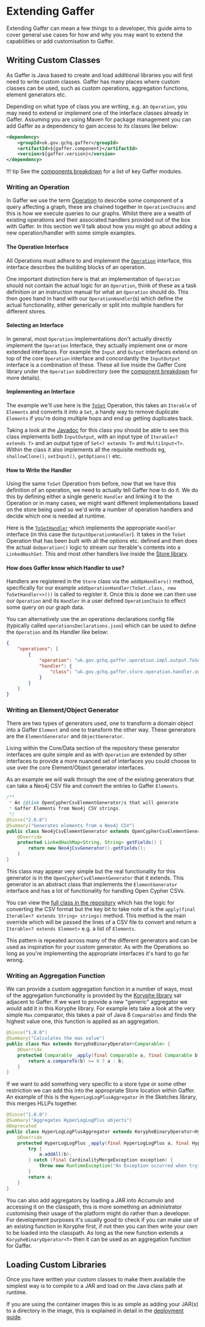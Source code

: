 # Extending Gaffer

Extending Gaffer can mean a few things to a developer, this guide aims to cover
general use cases for how and why you may want to extend the capabilities or add
customisation to Gaffer.

## Writing Custom Classes

As Gaffer is Java based to create and load additional libraries you will first
need to write custom classes. Gaffer has many places where custom classes
can be used, such as custom operations, aggregation functions, element
generators etc.

Depending on what type of class you are writing, e.g. an `Operation`, you may
need to extend or implement one of the interface classes already in Gaffer.
Assuming you are using Maven for package management you can add Gaffer as
a dependency to gain access to its classes like below:

```xml
<dependency>
    <groupId>uk.gov.gchq.gaffer</groupId>
    <artifactId>${gaffer.component}</artifactId>
    <version>${gaffer.version}</version>
</dependency>
```

!!! tip
    See the [components breakdown](./project-structure/components/components.md)
    for a list of key Gaffer modules.

### Writing an Operation

In Gaffer we use the term [Operation](./project-structure/components/operation.md)
to describe some component of a query affecting a graph, these are
chained together in `OperationChains` and this is how we execute
queries to our graphs. Whilst there are a wealth of existing
operations and their associated handlers provided out of the box with
Gaffer. In this section we'll talk about how you might go about adding a new
operation/handler with some simple examples.

#### The Operation Interface

All Operations must adhere to and implement the [`Operation`](https://gchq.github.io/Gaffer/uk/gov/gchq/gaffer/operation/Operation.html)
interface, this interface describes the building blocks of an operation.

One important distinction here is that an implementation of `Operation` should not
contain the actual logic for an `Operation`, think of these as a task definition
or an instruction manual for what an `Operation` should do. This then goes hand in
hand with our `OperationHandler`(s) which define the actual functionality,
either generically or split into multiple handlers for different stores.

#### Selecting an Interface

In general, most `Operation` implementations don't actually directly implement the
`Operation` Interface, they actually implement one or more extended interfaces.
For example the `Input` and `Output` interfaces extend on top of the core `Operation`
interface and concordantly the `InputOutput` interface is a combination of these.
These all live inside the Gaffer Core library under the `Operation` subdirectory
(see the [component breakdown](./project-structure/components/operation.md) for
more details).

#### Implementing an Interface

The example we'll use here is the
[`ToSet`](https://gchq.github.io/Gaffer/uk/gov/gchq/gaffer/operation/impl/output/ToSet.html)
Operation, this takes an `Iterable` of `Elements` and converts it into a
`Set`, a handy way to remove duplicate `Elements` if you're doing multiple hops
and end up getting duplicates back.

Taking a look at the [Javadoc](https://gchq.github.io/Gaffer/uk/gov/gchq/gaffer/operation/impl/output/ToSet.html)
for this class you should be able to see this class implements both
`InputOutput`, with an input type of `Iterable<? extends T>` and an output type
of `Set<? extends T>` and `MultiInput<T>`. Within the class it also implements
all the requisite methods eg, `shallowClone()`, `setInput()`, `getOptions()`
etc.

#### How to Write the Handler

Using the same `ToSet` Operation from before, now that we have this definition
of an operation, we need to actually tell Gaffer how to do it. We do this by
defining either a single generic `Handler` and linking it to the Operation or in
many cases, we might want different implementations based on the store being used
so we'd write a number of operation handlers and decide which one is needed at
runtime.

Here is the [`ToSetHandler`](https://gchq.github.io/Gaffer/uk/gov/gchq/gaffer/store/operation/handler/output/ToSetHandler.html)
which implements the appropriate `Handler` interface (in this case the
`OutputOperationHandler`). It takes in the `ToSet` Operation that has been built
with all the options etc. defined and then does the actual `doOperation()` logic to
stream our Iterable's contents into a `LinkedHashSet`. This and most other
handlers live inside the [Store library](./project-structure/components/store.md).

#### How does Gaffer know which Handler to use?

Handlers are registered in the `Store` class via the `addOpHandlers()` method,
specifically for our example  `addOperationHandler(ToSet.class, new
ToSetHandler<>())` is called to register it. Once this is done we can then
use our `Operation` and its `Handler` in a user defined `OperationChain` to effect
some query on our graph data.

You can alternatively use the an operations declarations config file (typically
called `operationsDeclarations.json`) which can be used to define the
`Operation` and its Handler like below:

```json
{
    "operations": [
        {
            "operation": "uk.gov.gchq.gaffer.operation.impl.output.ToSet",
            "handler": {
                "class": "uk.gov.gchq.gaffer.store.operation.handler.output.ToSetHandler"
            }
        }
    ]
}
```

### Writing an Element/Object Generator

There are two types of generators used, one to transform a domain object into a
Gaffer `Element` and one to transform the other way. These generators are the
`ElementGenerator` and `ObjectGenerator`.

Living within the Core/Data section of the repository these generator interfaces
are quite simple and as with `Operation` are extended by other interfaces to
provide a more nuanced set of interfaces you could choose to use over the core
Element/Object generator interfaces.

As an example we will walk through the one of the existing generators that can
take a Neo4j CSV file and convert the entries to Gaffer `Elements`.

```java
/**
 * An {@link OpenCypherCsvElementGenerator}s that will generate
 * Gaffer Elements from Neo4j CSV strings.
 */
@Since("2.0.0")
@Summary("Generates elements from a Neo4j CSV")
public class Neo4jCsvElementGenerator extends OpenCypherCsvElementGenerator {
    @Override
    protected LinkedHashMap<String, String> getFields() {
        return new Neo4jCsvGenerator().getFields();
    }
}
```

This class may appear very simple but the real functionality for this generator
is in the `OpenCypherCsvElementGenerator` that it extends. This generator is an
abstract class that implements the `ElementGenerator` interface and has a lot of
functionality for handling Open Cypher CSVs.

You can view the [full class in the repository](https://github.com/gchq/Gaffer/blob/develop/core/data/src/main/java/uk/gov/gchq/gaffer/data/generator/OpenCypherCsvElementGenerator.java)
which has the logic for converting the CSV format but the key bit to take note
of is the `apply(final Iterable<? extends String> strings)` method. This method
is the main override which will be passed the lines of a CSV file to convert and
return a `Iterable<? extends Element>` e.g. a list of `Elements`.

This pattern is repeated across many of the different generators and can be used
as inspiration for your custom generator. As with the Operations so long as
you're implementing the appropriate interfaces it's hard to go far wrong.

### Writing an Aggregation Function

We can provide a custom aggregation function in a number of ways, most of the
aggregation functionality is provided by the [Koryphe library](https://github.com/gchq/koryphe)
sat adjacent to Gaffer. If we want to provide a new "generic" aggregator we
would add it in this Koryphe library. For example lets take a look at the very
simple `Max` comparator, this takes a pair of Java 8 `Comparables` and finds the
highest value one, this function is applied as an aggregation.

```java
@Since("1.0.0")
@Summary("Calculates the max value")
public class Max extends KorypheBinaryOperator<Comparable> {
    @Override
    protected Comparable _apply(final Comparable a, final Comparable b) {
        return a.compareTo(b) >= 0 ? a : b;
    }
}
```

If we want to add something very specific to a store type or some other
restriction we can add this into the appropriate Store location within Gaffer.
An example of this is the `HyperLogLogPlusAggregator` in the Sketches library,
this merges HLLPs together.

```java
@Since("1.0.0")
@Summary("Aggregates HyperLogLogPlus objects")
@Deprecated
public class HyperLogLogPlusAggregator extends KorypheBinaryOperator<HyperLogLogPlus> {
    @Override
    protected HyperLogLogPlus _apply(final HyperLogLogPlus a, final HyperLogLogPlus b) {
        try {
            a.addAll(b);
        } catch (final CardinalityMergeException exception) {
            throw new RuntimeException("An Exception occurred when trying to aggregate the HyperLogLogPlus objects", exception);
        }
        return a;
    }
}
```

You can also add aggregators by loading a JAR into Accumulo and
accessing it on the classpath, this is more something an administrator
customising their usage of the platform might do rather than a developer. For
development purposes it's usually good to check if you can make use of an
existing function in Koryphe first, if not then you can then write your own to
be loaded into the classpath. As long as the new function extends a
`KorypheBinaryOperator<T>` then it can be used as an aggregation function for
Gaffer.

## Loading Custom Libraries

Once you have written your custom classes to make them available the simplest way is to
compile to a JAR and load on the Java class path at runtime.

If you are using the container images this is as simple as adding your JAR(s) to
a directory in the image, this is explained in detail in the [deployment guide](../administration-guide/gaffer-deployment/gaffer-docker/gaffer-images.md#adding-additional-libraries).
